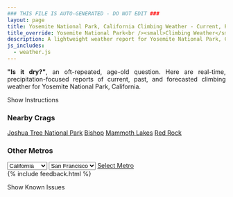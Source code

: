 ```yaml
---
### THIS FILE IS AUTO-GENERATED - DO NOT EDIT ###
layout: page
title: Yosemite National Park, California Climbing Weather - Current, Past, and Forecasted Report
title_override: Yosemite National Park<br /><small>Climbing Weather</small>
description: A lightweight weather report for Yosemite National Park, California. Optimized for slow internet connections.
js_includes:
  - weather.js
---
```


<section class="measure center lh-copy f5-ns f6 ph2 mv4" style="text-align: justify;">
<strong>"Is it dry?"</strong>, an oft-repeated, age-old question. Here are real-time,
precipitation-focused reports of current, past, and forecasted climbing weather for Yosemite National Park, California.
</section>

<p id="settings-toggle" class="mw5 b center tc hover-light-red black-70 pointer">Show Instructions</p>
<section id="settings" class="overflow-hidden" style="display:none;">
    <div class="mv2 ph2 center">
        <div class="fn f6 tc pv2">
            <p class="measure lh-copy center"><strong>Show/hide hourly forecasts</strong> by clicking the desired day.</p>
            <hr class="mw5 p0 mv2 o-60 b0 bt b--light-red light-red bg-light-red">
            <p class="measure lh-copy center"><strong>Current and Past conditions</strong> are measured by the nearest weather station. <strong>Forecast conditions</strong> are calculated and polled separately.</p>
            <hr class="mw5 p0 mv2 o-60 b0 bt b--light-red light-red bg-light-red">
            <p class="measure lh-copy center"><strong>Having issues?</strong> Try <a id="clear-cache" class="no-underline relative fancy-link light-red hover-light-red" href="#">clearing the local cache</a>.</p>
            <hr class="mw5 p0 mv2 o-60 b0 bt b--light-red light-red bg-light-red">
            <p class="measure lh-copy center">Weather data sourced from <a class="no-underline fancy-link relative light-red" target="_blank" href="https://www.weather.gov/documentation/services-web-api">weather.gov</a>.</p>
        </div>
    </div>
</section>
<section id="weather" data-crag="yosemite-national-park-california" class="mv4-ns mv3 ph2 center"></section>
<section id="nearby" class="tc lh-copy">
  <h3>Nearby Crags</h3>
<a class="nowrap no-underline fancy-link relative light-red mh3" href="/crags/joshua-tree-national-park-california-weather.html">Joshua Tree National Park</a>
<a class="nowrap no-underline fancy-link relative light-red mh3" href="/crags/bishop-california-weather.html">Bishop</a>
<a class="nowrap no-underline fancy-link relative light-red mh3" href="/crags/mammoth-lakes-california-weather.html">Mammoth Lakes</a>
<a class="nowrap no-underline fancy-link relative light-red mh3" href="/crags/red-rock-nevada-weather.html">Red Rock</a>
</section>
<section id="nearby" class="tc lh-copy">
  <h3>Other Metros</h3>
  <select class="ma1 bg-near-white pa2" id="stateSel">
    <option value="Texas">Texas</option>
    <option value="Washington">Washington</option>
    <option value="Colorado">Colorado</option>
    <option value="Tennessee">Tennessee</option>
    <option value="Utah">Utah</option>
    <option value="California" selected>California</option>
  </select>
  <select class="ma1 bg-near-white pa2" id="citySel">
    <option value="San Francisco" selected>San Francisco</option>
    <option value="Los Angeles">Los Angeles</option>
  </select>
  <a id="selectMetro" class="f6 link dim ph3 pv2 ma1 dib white bg-light-red" href="/crags/san-francisco-california-weather.html">Select Metro</a>
  <script>
    var states = [];
    states["Texas"] = "Austin"
    states["Washington"] = "Seattle"
    states["Colorado"] = "Denver"
    states["Tennessee"] = "Nashville"
    states["Utah"] = "Salt Lake City"
    states["California"] = "San Francisco|Los Angeles"
  </script>
</section>
{% include feedback.html %}
<p id="issues-toggle" class="mw5 b center tc hover-light-red black-70 pointer">Show Known Issues</p>
<section id="issues" class="overflow-hidden tc f6">
</section>

<script>
  var weekly_HNX_66_143 = {"updated":"2020-06-04T01:56:31+00:00","units":"us","forecastGenerator":"BaselineForecastGenerator","generatedAt":"2020-06-04T02:47:03+00:00","updateTime":"2020-06-04T01:56:31+00:00","validTimes":"2020-06-03T19:00:00+00:00/P7DT18H","elevation":{"value":2167.128,"unitCode":"unit:m"},"periods":[{"number":1,"name":"Tonight","startTime":"2020-06-03T19:00:00-07:00","endTime":"2020-06-04T06:00:00-07:00","isDaytime":false,"temperature":55,"temperatureUnit":"F","temperatureTrend":null,"windSpeed":"5 to 10 mph","windDirection":"NNE","icon":"https://api.weather.gov/icons/land/night/few?size=medium","shortForecast":"Mostly Clear","detailedForecast":"Mostly clear, with a low around 55. North northeast wind 5 to 10 mph, with gusts as high as 20 mph."},{"number":2,"name":"Thursday","startTime":"2020-06-04T06:00:00-07:00","endTime":"2020-06-04T18:00:00-07:00","isDaytime":true,"temperature":76,"temperatureUnit":"F","temperatureTrend":null,"windSpeed":"0 to 10 mph","windDirection":"WSW","icon":"https://api.weather.gov/icons/land/day/few?size=medium","shortForecast":"Sunny","detailedForecast":"Sunny, with a high near 76. West southwest wind 0 to 10 mph, with gusts as high as 20 mph."},{"number":3,"name":"Thursday Night","startTime":"2020-06-04T18:00:00-07:00","endTime":"2020-06-05T06:00:00-07:00","isDaytime":false,"temperature":53,"temperatureUnit":"F","temperatureTrend":null,"windSpeed":"0 to 10 mph","windDirection":"NNE","icon":"https://api.weather.gov/icons/land/night/few?size=medium","shortForecast":"Mostly Clear","detailedForecast":"Mostly clear, with a low around 53. North northeast wind 0 to 10 mph."},{"number":4,"name":"Friday","startTime":"2020-06-05T06:00:00-07:00","endTime":"2020-06-05T18:00:00-07:00","isDaytime":true,"temperature":69,"temperatureUnit":"F","temperatureTrend":null,"windSpeed":"0 to 15 mph","windDirection":"WSW","icon":"https://api.weather.gov/icons/land/day/tsra_hi,30?size=medium","shortForecast":"Chance Showers And Thunderstorms","detailedForecast":"A chance of showers and thunderstorms between 11am and 5pm, then a slight chance of rain. Mostly sunny, with a high near 69. West southwest wind 0 to 15 mph. Chance of precipitation is 30%. New rainfall amounts less than a tenth of an inch possible."},{"number":5,"name":"Friday Night","startTime":"2020-06-05T18:00:00-07:00","endTime":"2020-06-06T06:00:00-07:00","isDaytime":false,"temperature":44,"temperatureUnit":"F","temperatureTrend":null,"windSpeed":"0 to 10 mph","windDirection":"SW","icon":"https://api.weather.gov/icons/land/night/rain,20/rain,30?size=medium","shortForecast":"Chance Light Rain","detailedForecast":"A chance of rain. Partly cloudy, with a low around 44. Southwest wind 0 to 10 mph. Chance of precipitation is 30%. New rainfall amounts less than a tenth of an inch possible."},{"number":6,"name":"Saturday","startTime":"2020-06-06T06:00:00-07:00","endTime":"2020-06-06T18:00:00-07:00","isDaytime":true,"temperature":53,"temperatureUnit":"F","temperatureTrend":null,"windSpeed":"5 to 10 mph","windDirection":"SW","icon":"https://api.weather.gov/icons/land/day/tsra_hi,30/tsra_hi,20?size=medium","shortForecast":"Slight Chance Showers And Thunderstorms","detailedForecast":"A chance of rain before 11am, then a slight chance of showers and thunderstorms between 11am and 5pm. Mostly sunny, with a high near 53. Southwest wind 5 to 10 mph. Chance of precipitation is 30%. New rainfall amounts less than a tenth of an inch possible."},{"number":7,"name":"Saturday Night","startTime":"2020-06-06T18:00:00-07:00","endTime":"2020-06-07T06:00:00-07:00","isDaytime":false,"temperature":32,"temperatureUnit":"F","temperatureTrend":null,"windSpeed":"0 to 10 mph","windDirection":"WSW","icon":"https://api.weather.gov/icons/land/night/sct?size=medium","shortForecast":"Partly Cloudy","detailedForecast":"Partly cloudy, with a low around 32. West southwest wind 0 to 10 mph."},{"number":8,"name":"Sunday","startTime":"2020-06-07T06:00:00-07:00","endTime":"2020-06-07T18:00:00-07:00","isDaytime":true,"temperature":47,"temperatureUnit":"F","temperatureTrend":null,"windSpeed":"0 to 10 mph","windDirection":"WSW","icon":"https://api.weather.gov/icons/land/day/sct?size=medium","shortForecast":"Mostly Sunny","detailedForecast":"Mostly sunny, with a high near 47. West southwest wind 0 to 10 mph."},{"number":9,"name":"Sunday Night","startTime":"2020-06-07T18:00:00-07:00","endTime":"2020-06-08T06:00:00-07:00","isDaytime":false,"temperature":31,"temperatureUnit":"F","temperatureTrend":null,"windSpeed":"5 to 10 mph","windDirection":"NNW","icon":"https://api.weather.gov/icons/land/night/few?size=medium","shortForecast":"Mostly Clear","detailedForecast":"Mostly clear, with a low around 31. North northwest wind 5 to 10 mph."},{"number":10,"name":"Monday","startTime":"2020-06-08T06:00:00-07:00","endTime":"2020-06-08T18:00:00-07:00","isDaytime":true,"temperature":55,"temperatureUnit":"F","temperatureTrend":null,"windSpeed":"0 to 5 mph","windDirection":"W","icon":"https://api.weather.gov/icons/land/day/few?size=medium","shortForecast":"Sunny","detailedForecast":"Sunny, with a high near 55. West wind 0 to 5 mph."},{"number":11,"name":"Monday Night","startTime":"2020-06-08T18:00:00-07:00","endTime":"2020-06-09T06:00:00-07:00","isDaytime":false,"temperature":39,"temperatureUnit":"F","temperatureTrend":null,"windSpeed":"0 to 5 mph","windDirection":"N","icon":"https://api.weather.gov/icons/land/night/few?size=medium","shortForecast":"Mostly Clear","detailedForecast":"Mostly clear, with a low around 39. North wind 0 to 5 mph."},{"number":12,"name":"Tuesday","startTime":"2020-06-09T06:00:00-07:00","endTime":"2020-06-09T18:00:00-07:00","isDaytime":true,"temperature":64,"temperatureUnit":"F","temperatureTrend":null,"windSpeed":"0 to 5 mph","windDirection":"SSW","icon":"https://api.weather.gov/icons/land/day/few?size=medium","shortForecast":"Sunny","detailedForecast":"Sunny, with a high near 64. South southwest wind 0 to 5 mph."},{"number":13,"name":"Tuesday Night","startTime":"2020-06-09T18:00:00-07:00","endTime":"2020-06-10T06:00:00-07:00","isDaytime":false,"temperature":45,"temperatureUnit":"F","temperatureTrend":null,"windSpeed":"0 to 5 mph","windDirection":"N","icon":"https://api.weather.gov/icons/land/night/skc?size=medium","shortForecast":"Clear","detailedForecast":"Clear, with a low around 45. North wind 0 to 5 mph."},{"number":14,"name":"Wednesday","startTime":"2020-06-10T06:00:00-07:00","endTime":"2020-06-10T18:00:00-07:00","isDaytime":true,"temperature":69,"temperatureUnit":"F","temperatureTrend":null,"windSpeed":"5 to 10 mph","windDirection":"W","icon":"https://api.weather.gov/icons/land/day/skc?size=medium","shortForecast":"Sunny","detailedForecast":"Sunny, with a high near 69. West wind 5 to 10 mph."}]}
  var hourly_HNX_66_143 = {"@context":["https://raw.githubusercontent.com/geojson/geojson-ld/master/contexts/geojson-base.jsonld",{"wx":"https://api.weather.gov/ontology#","geo":"http://www.opengis.net/ont/geosparql#","unit":"http://codes.wmo.int/common/unit/","@vocab":"https://api.weather.gov/ontology#"}],"type":"Feature","geometry":{"type":"GeometryCollection","geometries":[{"type":"Point","coordinates":[-119.599358,37.7732663]},{"type":"Polygon","coordinates":[[[-119.6157811,37.7821969],[-119.61069780000001,37.7603079],[-119.58293760000001,37.7643338],[-119.58801550000001,37.7862232],[-119.6157811,37.7821969]]]}]},"properties":{"updated":"2020-06-04T01:56:31+00:00","units":"us","forecastGenerator":"HourlyForecastGenerator","generatedAt":"2020-06-04T02:47:04+00:00","updateTime":"2020-06-04T01:56:31+00:00","validTimes":"2020-06-03T19:00:00+00:00/P7DT18H","elevation":{"value":2167.128,"unitCode":"unit:m"},"periods":[{"number":1,"name":"","startTime":"2020-06-03T19:00:00-07:00","endTime":"2020-06-03T20:00:00-07:00","isDaytime":false,"temperature":70,"temperatureUnit":"F","temperatureTrend":null,"windSpeed":"5 mph","windDirection":"S","icon":"https://api.weather.gov/icons/land/night/sct?size=small","shortForecast":"Partly Cloudy","detailedForecast":""},{"number":2,"name":"","startTime":"2020-06-03T20:00:00-07:00","endTime":"2020-06-03T21:00:00-07:00","isDaytime":false,"temperature":66,"temperatureUnit":"F","temperatureTrend":null,"windSpeed":"5 mph","windDirection":"E","icon":"https://api.weather.gov/icons/land/night/sct?size=small","shortForecast":"Partly Cloudy","detailedForecast":""},{"number":3,"name":"","startTime":"2020-06-03T21:00:00-07:00","endTime":"2020-06-03T22:00:00-07:00","isDaytime":false,"temperature":63,"temperatureUnit":"F","temperatureTrend":null,"windSpeed":"10 mph","windDirection":"NE","icon":"https://api.weather.gov/icons/land/night/sct?size=small","shortForecast":"Partly Cloudy","detailedForecast":""},{"number":4,"name":"","startTime":"2020-06-03T22:00:00-07:00","endTime":"2020-06-03T23:00:00-07:00","isDaytime":false,"temperature":61,"temperatureUnit":"F","temperatureTrend":null,"windSpeed":"10 mph","windDirection":"N","icon":"https://api.weather.gov/icons/land/night/sct?size=small","shortForecast":"Partly Cloudy","detailedForecast":""},{"number":5,"name":"","startTime":"2020-06-03T23:00:00-07:00","endTime":"2020-06-04T00:00:00-07:00","isDaytime":false,"temperature":60,"temperatureUnit":"F","temperatureTrend":null,"windSpeed":"10 mph","windDirection":"NW","icon":"https://api.weather.gov/icons/land/night/skc?size=small","shortForecast":"Clear","detailedForecast":""},{"number":6,"name":"","startTime":"2020-06-04T00:00:00-07:00","endTime":"2020-06-04T01:00:00-07:00","isDaytime":false,"temperature":58,"temperatureUnit":"F","temperatureTrend":null,"windSpeed":"10 mph","windDirection":"NW","icon":"https://api.weather.gov/icons/land/night/few?size=small","shortForecast":"Mostly Clear","detailedForecast":""},{"number":7,"name":"","startTime":"2020-06-04T01:00:00-07:00","endTime":"2020-06-04T02:00:00-07:00","isDaytime":false,"temperature":58,"temperatureUnit":"F","temperatureTrend":null,"windSpeed":"5 mph","windDirection":"NW","icon":"https://api.weather.gov/icons/land/night/skc?size=small","shortForecast":"Clear","detailedForecast":""},{"number":8,"name":"","startTime":"2020-06-04T02:00:00-07:00","endTime":"2020-06-04T03:00:00-07:00","isDaytime":false,"temperature":57,"temperatureUnit":"F","temperatureTrend":null,"windSpeed":"5 mph","windDirection":"NNW","icon":"https://api.weather.gov/icons/land/night/few?size=small","shortForecast":"Mostly Clear","detailedForecast":""},{"number":9,"name":"","startTime":"2020-06-04T03:00:00-07:00","endTime":"2020-06-04T04:00:00-07:00","isDaytime":false,"temperature":56,"temperatureUnit":"F","temperatureTrend":null,"windSpeed":"10 mph","windDirection":"NNW","icon":"https://api.weather.gov/icons/land/night/skc?size=small","shortForecast":"Clear","detailedForecast":""},{"number":10,"name":"","startTime":"2020-06-04T04:00:00-07:00","endTime":"2020-06-04T05:00:00-07:00","isDaytime":false,"temperature":55,"temperatureUnit":"F","temperatureTrend":null,"windSpeed":"10 mph","windDirection":"NNW","icon":"https://api.weather.gov/icons/land/night/skc?size=small","shortForecast":"Clear","detailedForecast":""},{"number":11,"name":"","startTime":"2020-06-04T05:00:00-07:00","endTime":"2020-06-04T06:00:00-07:00","isDaytime":false,"temperature":55,"temperatureUnit":"F","temperatureTrend":null,"windSpeed":"5 mph","windDirection":"NNW","icon":"https://api.weather.gov/icons/land/night/skc?size=small","shortForecast":"Clear","detailedForecast":""},{"number":12,"name":"","startTime":"2020-06-04T06:00:00-07:00","endTime":"2020-06-04T07:00:00-07:00","isDaytime":true,"temperature":55,"temperatureUnit":"F","temperatureTrend":null,"windSpeed":"5 mph","windDirection":"NW","icon":"https://api.weather.gov/icons/land/day/skc?size=small","shortForecast":"Sunny","detailedForecast":""},{"number":13,"name":"","startTime":"2020-06-04T07:00:00-07:00","endTime":"2020-06-04T08:00:00-07:00","isDaytime":true,"temperature":58,"temperatureUnit":"F","temperatureTrend":null,"windSpeed":"5 mph","windDirection":"NW","icon":"https://api.weather.gov/icons/land/day/few?size=small","shortForecast":"Sunny","detailedForecast":""},{"number":14,"name":"","startTime":"2020-06-04T08:00:00-07:00","endTime":"2020-06-04T09:00:00-07:00","isDaytime":true,"temperature":64,"temperatureUnit":"F","temperatureTrend":null,"windSpeed":"0 mph","windDirection":"NW","icon":"https://api.weather.gov/icons/land/day/skc?size=small","shortForecast":"Sunny","detailedForecast":""},{"number":15,"name":"","startTime":"2020-06-04T09:00:00-07:00","endTime":"2020-06-04T10:00:00-07:00","isDaytime":true,"temperature":70,"temperatureUnit":"F","temperatureTrend":null,"windSpeed":"0 mph","windDirection":"SSE","icon":"https://api.weather.gov/icons/land/day/skc?size=small","shortForecast":"Sunny","detailedForecast":""},{"number":16,"name":"","startTime":"2020-06-04T10:00:00-07:00","endTime":"2020-06-04T11:00:00-07:00","isDaytime":true,"temperature":73,"temperatureUnit":"F","temperatureTrend":null,"windSpeed":"5 mph","windDirection":"SW","icon":"https://api.weather.gov/icons/land/day/skc?size=small","shortForecast":"Sunny","detailedForecast":""},{"number":17,"name":"","startTime":"2020-06-04T11:00:00-07:00","endTime":"2020-06-04T12:00:00-07:00","isDaytime":true,"temperature":73,"temperatureUnit":"F","temperatureTrend":null,"windSpeed":"5 mph","windDirection":"WSW","icon":"https://api.weather.gov/icons/land/day/few?size=small","shortForecast":"Sunny","detailedForecast":""},{"number":18,"name":"","startTime":"2020-06-04T12:00:00-07:00","endTime":"2020-06-04T13:00:00-07:00","isDaytime":true,"temperature":74,"temperatureUnit":"F","temperatureTrend":null,"windSpeed":"10 mph","windDirection":"WSW","icon":"https://api.weather.gov/icons/land/day/few?size=small","shortForecast":"Sunny","detailedForecast":""},{"number":19,"name":"","startTime":"2020-06-04T13:00:00-07:00","endTime":"2020-06-04T14:00:00-07:00","isDaytime":true,"temperature":75,"temperatureUnit":"F","temperatureTrend":null,"windSpeed":"10 mph","windDirection":"SW","icon":"https://api.weather.gov/icons/land/day/few?size=small","shortForecast":"Sunny","detailedForecast":""},{"number":20,"name":"","startTime":"2020-06-04T14:00:00-07:00","endTime":"2020-06-04T15:00:00-07:00","isDaytime":true,"temperature":76,"temperatureUnit":"F","temperatureTrend":null,"windSpeed":"10 mph","windDirection":"SW","icon":"https://api.weather.gov/icons/land/day/few?size=small","shortForecast":"Sunny","detailedForecast":""},{"number":21,"name":"","startTime":"2020-06-04T15:00:00-07:00","endTime":"2020-06-04T16:00:00-07:00","isDaytime":true,"temperature":76,"temperatureUnit":"F","temperatureTrend":null,"windSpeed":"10 mph","windDirection":"W","icon":"https://api.weather.gov/icons/land/day/few?size=small","shortForecast":"Sunny","detailedForecast":""},{"number":22,"name":"","startTime":"2020-06-04T16:00:00-07:00","endTime":"2020-06-04T17:00:00-07:00","isDaytime":true,"temperature":76,"temperatureUnit":"F","temperatureTrend":null,"windSpeed":"10 mph","windDirection":"W","icon":"https://api.weather.gov/icons/land/day/few?size=small","shortForecast":"Sunny","detailedForecast":""},{"number":23,"name":"","startTime":"2020-06-04T17:00:00-07:00","endTime":"2020-06-04T18:00:00-07:00","isDaytime":true,"temperature":75,"temperatureUnit":"F","temperatureTrend":null,"windSpeed":"10 mph","windDirection":"W","icon":"https://api.weather.gov/icons/land/day/few?size=small","shortForecast":"Sunny","detailedForecast":""},{"number":24,"name":"","startTime":"2020-06-04T18:00:00-07:00","endTime":"2020-06-04T19:00:00-07:00","isDaytime":false,"temperature":73,"temperatureUnit":"F","temperatureTrend":null,"windSpeed":"10 mph","windDirection":"W","icon":"https://api.weather.gov/icons/land/night/few?size=small","shortForecast":"Mostly Clear","detailedForecast":""},{"number":25,"name":"","startTime":"2020-06-04T19:00:00-07:00","endTime":"2020-06-04T20:00:00-07:00","isDaytime":false,"temperature":70,"temperatureUnit":"F","temperatureTrend":null,"windSpeed":"10 mph","windDirection":"W","icon":"https://api.weather.gov/icons/land/night/few?size=small","shortForecast":"Mostly Clear","detailedForecast":""},{"number":26,"name":"","startTime":"2020-06-04T20:00:00-07:00","endTime":"2020-06-04T21:00:00-07:00","isDaytime":false,"temperature":66,"temperatureUnit":"F","temperatureTrend":null,"windSpeed":"5 mph","windDirection":"NW","icon":"https://api.weather.gov/icons/land/night/few?size=small","shortForecast":"Mostly Clear","detailedForecast":""},{"number":27,"name":"","startTime":"2020-06-04T21:00:00-07:00","endTime":"2020-06-04T22:00:00-07:00","isDaytime":false,"temperature":62,"temperatureUnit":"F","temperatureTrend":null,"windSpeed":"5 mph","windDirection":"NW","icon":"https://api.weather.gov/icons/land/night/few?size=small","shortForecast":"Mostly Clear","detailedForecast":""},{"number":28,"name":"","startTime":"2020-06-04T22:00:00-07:00","endTime":"2020-06-04T23:00:00-07:00","isDaytime":false,"temperature":60,"temperatureUnit":"F","temperatureTrend":null,"windSpeed":"5 mph","windDirection":"NW","icon":"https://api.weather.gov/icons/land/night/few?size=small","shortForecast":"Mostly Clear","detailedForecast":""},{"number":29,"name":"","startTime":"2020-06-04T23:00:00-07:00","endTime":"2020-06-05T00:00:00-07:00","isDaytime":false,"temperature":58,"temperatureUnit":"F","temperatureTrend":null,"windSpeed":"0 mph","windDirection":"NNE","icon":"https://api.weather.gov/icons/land/night/few?size=small","shortForecast":"Mostly Clear","detailedForecast":""},{"number":30,"name":"","startTime":"2020-06-05T00:00:00-07:00","endTime":"2020-06-05T01:00:00-07:00","isDaytime":false,"temperature":56,"temperatureUnit":"F","temperatureTrend":null,"windSpeed":"0 mph","windDirection":"NNE","icon":"https://api.weather.gov/icons/land/night/few?size=small","shortForecast":"Mostly Clear","detailedForecast":""},{"number":31,"name":"","startTime":"2020-06-05T01:00:00-07:00","endTime":"2020-06-05T02:00:00-07:00","isDaytime":false,"temperature":56,"temperatureUnit":"F","temperatureTrend":null,"windSpeed":"0 mph","windDirection":"NNE","icon":"https://api.weather.gov/icons/land/night/few?size=small","shortForecast":"Mostly Clear","detailedForecast":""},{"number":32,"name":"","startTime":"2020-06-05T02:00:00-07:00","endTime":"2020-06-05T03:00:00-07:00","isDaytime":false,"temperature":55,"temperatureUnit":"F","temperatureTrend":null,"windSpeed":"0 mph","windDirection":"E","icon":"https://api.weather.gov/icons/land/night/few?size=small","shortForecast":"Mostly Clear","detailedForecast":""},{"number":33,"name":"","startTime":"2020-06-05T03:00:00-07:00","endTime":"2020-06-05T04:00:00-07:00","isDaytime":false,"temperature":54,"temperatureUnit":"F","temperatureTrend":null,"windSpeed":"0 mph","windDirection":"E","icon":"https://api.weather.gov/icons/land/night/few?size=small","shortForecast":"Mostly Clear","detailedForecast":""},{"number":34,"name":"","startTime":"2020-06-05T04:00:00-07:00","endTime":"2020-06-05T05:00:00-07:00","isDaytime":false,"temperature":53,"temperatureUnit":"F","temperatureTrend":null,"windSpeed":"0 mph","windDirection":"E","icon":"https://api.weather.gov/icons/land/night/few?size=small","shortForecast":"Mostly Clear","detailedForecast":""},{"number":35,"name":"","startTime":"2020-06-05T05:00:00-07:00","endTime":"2020-06-05T06:00:00-07:00","isDaytime":false,"temperature":53,"temperatureUnit":"F","temperatureTrend":null,"windSpeed":"5 mph","windDirection":"NE","icon":"https://api.weather.gov/icons/land/night/few?size=small","shortForecast":"Mostly Clear","detailedForecast":""},{"number":36,"name":"","startTime":"2020-06-05T06:00:00-07:00","endTime":"2020-06-05T07:00:00-07:00","isDaytime":true,"temperature":53,"temperatureUnit":"F","temperatureTrend":null,"windSpeed":"5 mph","windDirection":"NE","icon":"https://api.weather.gov/icons/land/day/few?size=small","shortForecast":"Sunny","detailedForecast":""},{"number":37,"name":"","startTime":"2020-06-05T07:00:00-07:00","endTime":"2020-06-05T08:00:00-07:00","isDaytime":true,"temperature":55,"temperatureUnit":"F","temperatureTrend":null,"windSpeed":"5 mph","windDirection":"NE","icon":"https://api.weather.gov/icons/land/day/few?size=small","shortForecast":"Sunny","detailedForecast":""},{"number":38,"name":"","startTime":"2020-06-05T08:00:00-07:00","endTime":"2020-06-05T09:00:00-07:00","isDaytime":true,"temperature":60,"temperatureUnit":"F","temperatureTrend":null,"windSpeed":"0 mph","windDirection":"SSW","icon":"https://api.weather.gov/icons/land/day/few?size=small","shortForecast":"Sunny","detailedForecast":""},{"number":39,"name":"","startTime":"2020-06-05T09:00:00-07:00","endTime":"2020-06-05T10:00:00-07:00","isDaytime":true,"temperature":64,"temperatureUnit":"F","temperatureTrend":null,"windSpeed":"0 mph","windDirection":"SSW","icon":"https://api.weather.gov/icons/land/day/few?size=small","shortForecast":"Sunny","detailedForecast":""},{"number":40,"name":"","startTime":"2020-06-05T10:00:00-07:00","endTime":"2020-06-05T11:00:00-07:00","isDaytime":true,"temperature":66,"temperatureUnit":"F","temperatureTrend":null,"windSpeed":"0 mph","windDirection":"SSW","icon":"https://api.weather.gov/icons/land/day/few?size=small","shortForecast":"Sunny","detailedForecast":""},{"number":41,"name":"","startTime":"2020-06-05T11:00:00-07:00","endTime":"2020-06-05T12:00:00-07:00","isDaytime":true,"temperature":67,"temperatureUnit":"F","temperatureTrend":null,"windSpeed":"5 mph","windDirection":"SW","icon":"https://api.weather.gov/icons/land/day/tsra_hi?size=small","shortForecast":"Chance Showers And Thunderstorms","detailedForecast":""},{"number":42,"name":"","startTime":"2020-06-05T12:00:00-07:00","endTime":"2020-06-05T13:00:00-07:00","isDaytime":true,"temperature":67,"temperatureUnit":"F","temperatureTrend":null,"windSpeed":"5 mph","windDirection":"SW","icon":"https://api.weather.gov/icons/land/day/tsra_hi?size=small","shortForecast":"Chance Showers And Thunderstorms","detailedForecast":""},{"number":43,"name":"","startTime":"2020-06-05T13:00:00-07:00","endTime":"2020-06-05T14:00:00-07:00","isDaytime":true,"temperature":68,"temperatureUnit":"F","temperatureTrend":null,"windSpeed":"5 mph","windDirection":"SW","icon":"https://api.weather.gov/icons/land/day/tsra_hi?size=small","shortForecast":"Chance Showers And Thunderstorms","detailedForecast":""},{"number":44,"name":"","startTime":"2020-06-05T14:00:00-07:00","endTime":"2020-06-05T15:00:00-07:00","isDaytime":true,"temperature":69,"temperatureUnit":"F","temperatureTrend":null,"windSpeed":"15 mph","windDirection":"WSW","icon":"https://api.weather.gov/icons/land/day/tsra_hi?size=small","shortForecast":"Chance Showers And Thunderstorms","detailedForecast":""},{"number":45,"name":"","startTime":"2020-06-05T15:00:00-07:00","endTime":"2020-06-05T16:00:00-07:00","isDaytime":true,"temperature":69,"temperatureUnit":"F","temperatureTrend":null,"windSpeed":"15 mph","windDirection":"WSW","icon":"https://api.weather.gov/icons/land/day/tsra_hi?size=small","shortForecast":"Chance Showers And Thunderstorms","detailedForecast":""},{"number":46,"name":"","startTime":"2020-06-05T16:00:00-07:00","endTime":"2020-06-05T17:00:00-07:00","isDaytime":true,"temperature":69,"temperatureUnit":"F","temperatureTrend":null,"windSpeed":"15 mph","windDirection":"WSW","icon":"https://api.weather.gov/icons/land/day/tsra_hi?size=small","shortForecast":"Chance Showers And Thunderstorms","detailedForecast":""},{"number":47,"name":"","startTime":"2020-06-05T17:00:00-07:00","endTime":"2020-06-05T18:00:00-07:00","isDaytime":true,"temperature":68,"temperatureUnit":"F","temperatureTrend":null,"windSpeed":"10 mph","windDirection":"WSW","icon":"https://api.weather.gov/icons/land/day/rain?size=small","shortForecast":"Slight Chance Light Rain","detailedForecast":""},{"number":48,"name":"","startTime":"2020-06-05T18:00:00-07:00","endTime":"2020-06-05T19:00:00-07:00","isDaytime":false,"temperature":65,"temperatureUnit":"F","temperatureTrend":null,"windSpeed":"10 mph","windDirection":"WSW","icon":"https://api.weather.gov/icons/land/night/rain?size=small","shortForecast":"Slight Chance Light Rain","detailedForecast":""},{"number":49,"name":"","startTime":"2020-06-05T19:00:00-07:00","endTime":"2020-06-05T20:00:00-07:00","isDaytime":false,"temperature":63,"temperatureUnit":"F","temperatureTrend":null,"windSpeed":"10 mph","windDirection":"WSW","icon":"https://api.weather.gov/icons/land/night/rain?size=small","shortForecast":"Slight Chance Light Rain","detailedForecast":""},{"number":50,"name":"","startTime":"2020-06-05T20:00:00-07:00","endTime":"2020-06-05T21:00:00-07:00","isDaytime":false,"temperature":58,"temperatureUnit":"F","temperatureTrend":null,"windSpeed":"5 mph","windDirection":"WSW","icon":"https://api.weather.gov/icons/land/night/rain?size=small","shortForecast":"Slight Chance Light Rain","detailedForecast":""},{"number":51,"name":"","startTime":"2020-06-05T21:00:00-07:00","endTime":"2020-06-05T22:00:00-07:00","isDaytime":false,"temperature":54,"temperatureUnit":"F","temperatureTrend":null,"windSpeed":"5 mph","windDirection":"WSW","icon":"https://api.weather.gov/icons/land/night/rain?size=small","shortForecast":"Slight Chance Light Rain","detailedForecast":""},{"number":52,"name":"","startTime":"2020-06-05T22:00:00-07:00","endTime":"2020-06-05T23:00:00-07:00","isDaytime":false,"temperature":52,"temperatureUnit":"F","temperatureTrend":null,"windSpeed":"5 mph","windDirection":"WSW","icon":"https://api.weather.gov/icons/land/night/rain?size=small","shortForecast":"Slight Chance Light Rain","detailedForecast":""},{"number":53,"name":"","startTime":"2020-06-05T23:00:00-07:00","endTime":"2020-06-06T00:00:00-07:00","isDaytime":false,"temperature":50,"temperatureUnit":"F","temperatureTrend":null,"windSpeed":"0 mph","windDirection":"SW","icon":"https://api.weather.gov/icons/land/night/rain?size=small","shortForecast":"Slight Chance Light Rain","detailedForecast":""},{"number":54,"name":"","startTime":"2020-06-06T00:00:00-07:00","endTime":"2020-06-06T01:00:00-07:00","isDaytime":false,"temperature":48,"temperatureUnit":"F","temperatureTrend":null,"windSpeed":"0 mph","windDirection":"SW","icon":"https://api.weather.gov/icons/land/night/rain?size=small","shortForecast":"Slight Chance Light Rain","detailedForecast":""},{"number":55,"name":"","startTime":"2020-06-06T01:00:00-07:00","endTime":"2020-06-06T02:00:00-07:00","isDaytime":false,"temperature":48,"temperatureUnit":"F","temperatureTrend":null,"windSpeed":"0 mph","windDirection":"SW","icon":"https://api.weather.gov/icons/land/night/rain?size=small","shortForecast":"Slight Chance Light Rain","detailedForecast":""},{"number":56,"name":"","startTime":"2020-06-06T02:00:00-07:00","endTime":"2020-06-06T03:00:00-07:00","isDaytime":false,"temperature":47,"temperatureUnit":"F","temperatureTrend":null,"windSpeed":"0 mph","windDirection":"SW","icon":"https://api.weather.gov/icons/land/night/rain?size=small","shortForecast":"Slight Chance Light Rain","detailedForecast":""},{"number":57,"name":"","startTime":"2020-06-06T03:00:00-07:00","endTime":"2020-06-06T04:00:00-07:00","isDaytime":false,"temperature":45,"temperatureUnit":"F","temperatureTrend":null,"windSpeed":"0 mph","windDirection":"SW","icon":"https://api.weather.gov/icons/land/night/rain?size=small","shortForecast":"Slight Chance Light Rain","detailedForecast":""},{"number":58,"name":"","startTime":"2020-06-06T04:00:00-07:00","endTime":"2020-06-06T05:00:00-07:00","isDaytime":false,"temperature":44,"temperatureUnit":"F","temperatureTrend":null,"windSpeed":"0 mph","windDirection":"SW","icon":"https://api.weather.gov/icons/land/night/rain?size=small","shortForecast":"Slight Chance Light Rain","detailedForecast":""},{"number":59,"name":"","startTime":"2020-06-06T05:00:00-07:00","endTime":"2020-06-06T06:00:00-07:00","isDaytime":false,"temperature":44,"temperatureUnit":"F","temperatureTrend":null,"windSpeed":"5 mph","windDirection":"SW","icon":"https://api.weather.gov/icons/land/night/rain?size=small","shortForecast":"Chance Light Rain","detailedForecast":""},{"number":60,"name":"","startTime":"2020-06-06T06:00:00-07:00","endTime":"2020-06-06T07:00:00-07:00","isDaytime":true,"temperature":44,"temperatureUnit":"F","temperatureTrend":null,"windSpeed":"5 mph","windDirection":"SW","icon":"https://api.weather.gov/icons/land/day/rain?size=small","shortForecast":"Chance Light Rain","detailedForecast":""},{"number":61,"name":"","startTime":"2020-06-06T07:00:00-07:00","endTime":"2020-06-06T08:00:00-07:00","isDaytime":true,"temperature":45,"temperatureUnit":"F","temperatureTrend":null,"windSpeed":"5 mph","windDirection":"SW","icon":"https://api.weather.gov/icons/land/day/rain?size=small","shortForecast":"Chance Light Rain","detailedForecast":""},{"number":62,"name":"","startTime":"2020-06-06T08:00:00-07:00","endTime":"2020-06-06T09:00:00-07:00","isDaytime":true,"temperature":48,"temperatureUnit":"F","temperatureTrend":null,"windSpeed":"5 mph","windDirection":"SW","icon":"https://api.weather.gov/icons/land/day/rain?size=small","shortForecast":"Chance Light Rain","detailedForecast":""},{"number":63,"name":"","startTime":"2020-06-06T09:00:00-07:00","endTime":"2020-06-06T10:00:00-07:00","isDaytime":true,"temperature":50,"temperatureUnit":"F","temperatureTrend":null,"windSpeed":"5 mph","windDirection":"SW","icon":"https://api.weather.gov/icons/land/day/rain?size=small","shortForecast":"Chance Light Rain","detailedForecast":""},{"number":64,"name":"","startTime":"2020-06-06T10:00:00-07:00","endTime":"2020-06-06T11:00:00-07:00","isDaytime":true,"temperature":52,"temperatureUnit":"F","temperatureTrend":null,"windSpeed":"5 mph","windDirection":"SW","icon":"https://api.weather.gov/icons/land/day/rain?size=small","shortForecast":"Chance Light Rain","detailedForecast":""},{"number":65,"name":"","startTime":"2020-06-06T11:00:00-07:00","endTime":"2020-06-06T12:00:00-07:00","isDaytime":true,"temperature":52,"temperatureUnit":"F","temperatureTrend":null,"windSpeed":"10 mph","windDirection":"SW","icon":"https://api.weather.gov/icons/land/day/tsra_hi?size=small","shortForecast":"Slight Chance Showers And Thunderstorms","detailedForecast":""},{"number":66,"name":"","startTime":"2020-06-06T12:00:00-07:00","endTime":"2020-06-06T13:00:00-07:00","isDaytime":true,"temperature":52,"temperatureUnit":"F","temperatureTrend":null,"windSpeed":"10 mph","windDirection":"SW","icon":"https://api.weather.gov/icons/land/day/tsra_hi?size=small","shortForecast":"Slight Chance Showers And Thunderstorms","detailedForecast":""},{"number":67,"name":"","startTime":"2020-06-06T13:00:00-07:00","endTime":"2020-06-06T14:00:00-07:00","isDaytime":true,"temperature":53,"temperatureUnit":"F","temperatureTrend":null,"windSpeed":"10 mph","windDirection":"SW","icon":"https://api.weather.gov/icons/land/day/tsra_hi?size=small","shortForecast":"Slight Chance Showers And Thunderstorms","detailedForecast":""},{"number":68,"name":"","startTime":"2020-06-06T14:00:00-07:00","endTime":"2020-06-06T15:00:00-07:00","isDaytime":true,"temperature":53,"temperatureUnit":"F","temperatureTrend":null,"windSpeed":"10 mph","windDirection":"WSW","icon":"https://api.weather.gov/icons/land/day/tsra_hi?size=small","shortForecast":"Slight Chance Showers And Thunderstorms","detailedForecast":""},{"number":69,"name":"","startTime":"2020-06-06T15:00:00-07:00","endTime":"2020-06-06T16:00:00-07:00","isDaytime":true,"temperature":53,"temperatureUnit":"F","temperatureTrend":null,"windSpeed":"10 mph","windDirection":"WSW","icon":"https://api.weather.gov/icons/land/day/tsra_hi?size=small","shortForecast":"Slight Chance Showers And Thunderstorms","detailedForecast":""},{"number":70,"name":"","startTime":"2020-06-06T16:00:00-07:00","endTime":"2020-06-06T17:00:00-07:00","isDaytime":true,"temperature":53,"temperatureUnit":"F","temperatureTrend":null,"windSpeed":"10 mph","windDirection":"WSW","icon":"https://api.weather.gov/icons/land/day/tsra_hi?size=small","shortForecast":"Slight Chance Showers And Thunderstorms","detailedForecast":""},{"number":71,"name":"","startTime":"2020-06-06T17:00:00-07:00","endTime":"2020-06-06T18:00:00-07:00","isDaytime":true,"temperature":52,"temperatureUnit":"F","temperatureTrend":null,"windSpeed":"10 mph","windDirection":"WSW","icon":"https://api.weather.gov/icons/land/day/sct?size=small","shortForecast":"Mostly Sunny","detailedForecast":""},{"number":72,"name":"","startTime":"2020-06-06T18:00:00-07:00","endTime":"2020-06-06T19:00:00-07:00","isDaytime":false,"temperature":50,"temperatureUnit":"F","temperatureTrend":null,"windSpeed":"10 mph","windDirection":"WSW","icon":"https://api.weather.gov/icons/land/night/sct?size=small","shortForecast":"Partly Cloudy","detailedForecast":""},{"number":73,"name":"","startTime":"2020-06-06T19:00:00-07:00","endTime":"2020-06-06T20:00:00-07:00","isDaytime":false,"temperature":48,"temperatureUnit":"F","temperatureTrend":null,"windSpeed":"10 mph","windDirection":"WSW","icon":"https://api.weather.gov/icons/land/night/sct?size=small","shortForecast":"Partly Cloudy","detailedForecast":""},{"number":74,"name":"","startTime":"2020-06-06T20:00:00-07:00","endTime":"2020-06-06T21:00:00-07:00","isDaytime":false,"temperature":44,"temperatureUnit":"F","temperatureTrend":null,"windSpeed":"5 mph","windDirection":"WSW","icon":"https://api.weather.gov/icons/land/night/sct?size=small","shortForecast":"Partly Cloudy","detailedForecast":""},{"number":75,"name":"","startTime":"2020-06-06T21:00:00-07:00","endTime":"2020-06-06T22:00:00-07:00","isDaytime":false,"temperature":40,"temperatureUnit":"F","temperatureTrend":null,"windSpeed":"5 mph","windDirection":"WSW","icon":"https://api.weather.gov/icons/land/night/sct?size=small","shortForecast":"Partly Cloudy","detailedForecast":""},{"number":76,"name":"","startTime":"2020-06-06T22:00:00-07:00","endTime":"2020-06-06T23:00:00-07:00","isDaytime":false,"temperature":38,"temperatureUnit":"F","temperatureTrend":null,"windSpeed":"5 mph","windDirection":"WSW","icon":"https://api.weather.gov/icons/land/night/sct?size=small","shortForecast":"Partly Cloudy","detailedForecast":""},{"number":77,"name":"","startTime":"2020-06-06T23:00:00-07:00","endTime":"2020-06-07T00:00:00-07:00","isDaytime":false,"temperature":37,"temperatureUnit":"F","temperatureTrend":null,"windSpeed":"5 mph","windDirection":"WSW","icon":"https://api.weather.gov/icons/land/night/sct?size=small","shortForecast":"Partly Cloudy","detailedForecast":""},{"number":78,"name":"","startTime":"2020-06-07T00:00:00-07:00","endTime":"2020-06-07T01:00:00-07:00","isDaytime":false,"temperature":35,"temperatureUnit":"F","temperatureTrend":null,"windSpeed":"5 mph","windDirection":"WSW","icon":"https://api.weather.gov/icons/land/night/sct?size=small","shortForecast":"Partly Cloudy","detailedForecast":""},{"number":79,"name":"","startTime":"2020-06-07T01:00:00-07:00","endTime":"2020-06-07T02:00:00-07:00","isDaytime":false,"temperature":35,"temperatureUnit":"F","temperatureTrend":null,"windSpeed":"5 mph","windDirection":"WSW","icon":"https://api.weather.gov/icons/land/night/sct?size=small","shortForecast":"Partly Cloudy","detailedForecast":""},{"number":80,"name":"","startTime":"2020-06-07T02:00:00-07:00","endTime":"2020-06-07T03:00:00-07:00","isDaytime":false,"temperature":34,"temperatureUnit":"F","temperatureTrend":null,"windSpeed":"5 mph","windDirection":"SW","icon":"https://api.weather.gov/icons/land/night/sct?size=small","shortForecast":"Partly Cloudy","detailedForecast":""},{"number":81,"name":"","startTime":"2020-06-07T03:00:00-07:00","endTime":"2020-06-07T04:00:00-07:00","isDaytime":false,"temperature":33,"temperatureUnit":"F","temperatureTrend":null,"windSpeed":"5 mph","windDirection":"SW","icon":"https://api.weather.gov/icons/land/night/sct?size=small","shortForecast":"Partly Cloudy","detailedForecast":""},{"number":82,"name":"","startTime":"2020-06-07T04:00:00-07:00","endTime":"2020-06-07T05:00:00-07:00","isDaytime":false,"temperature":32,"temperatureUnit":"F","temperatureTrend":null,"windSpeed":"5 mph","windDirection":"SW","icon":"https://api.weather.gov/icons/land/night/sct?size=small","shortForecast":"Partly Cloudy","detailedForecast":""},{"number":83,"name":"","startTime":"2020-06-07T05:00:00-07:00","endTime":"2020-06-07T06:00:00-07:00","isDaytime":false,"temperature":32,"temperatureUnit":"F","temperatureTrend":null,"windSpeed":"0 mph","windDirection":"SW","icon":"https://api.weather.gov/icons/land/night/sct?size=small","shortForecast":"Partly Cloudy","detailedForecast":""},{"number":84,"name":"","startTime":"2020-06-07T06:00:00-07:00","endTime":"2020-06-07T07:00:00-07:00","isDaytime":true,"temperature":32,"temperatureUnit":"F","temperatureTrend":null,"windSpeed":"0 mph","windDirection":"SW","icon":"https://api.weather.gov/icons/land/day/sct?size=small","shortForecast":"Mostly Sunny","detailedForecast":""},{"number":85,"name":"","startTime":"2020-06-07T07:00:00-07:00","endTime":"2020-06-07T08:00:00-07:00","isDaytime":true,"temperature":34,"temperatureUnit":"F","temperatureTrend":null,"windSpeed":"0 mph","windDirection":"SW","icon":"https://api.weather.gov/icons/land/day/sct?size=small","shortForecast":"Mostly Sunny","detailedForecast":""},{"number":86,"name":"","startTime":"2020-06-07T08:00:00-07:00","endTime":"2020-06-07T09:00:00-07:00","isDaytime":true,"temperature":38,"temperatureUnit":"F","temperatureTrend":null,"windSpeed":"5 mph","windDirection":"WSW","icon":"https://api.weather.gov/icons/land/day/sct?size=small","shortForecast":"Mostly Sunny","detailedForecast":""},{"number":87,"name":"","startTime":"2020-06-07T09:00:00-07:00","endTime":"2020-06-07T10:00:00-07:00","isDaytime":true,"temperature":42,"temperatureUnit":"F","temperatureTrend":null,"windSpeed":"5 mph","windDirection":"WSW","icon":"https://api.weather.gov/icons/land/day/sct?size=small","shortForecast":"Mostly Sunny","detailedForecast":""},{"number":88,"name":"","startTime":"2020-06-07T10:00:00-07:00","endTime":"2020-06-07T11:00:00-07:00","isDaytime":true,"temperature":45,"temperatureUnit":"F","temperatureTrend":null,"windSpeed":"5 mph","windDirection":"WSW","icon":"https://api.weather.gov/icons/land/day/sct?size=small","shortForecast":"Mostly Sunny","detailedForecast":""},{"number":89,"name":"","startTime":"2020-06-07T11:00:00-07:00","endTime":"2020-06-07T12:00:00-07:00","isDaytime":true,"temperature":45,"temperatureUnit":"F","temperatureTrend":null,"windSpeed":"10 mph","windDirection":"WSW","icon":"https://api.weather.gov/icons/land/day/sct?size=small","shortForecast":"Mostly Sunny","detailedForecast":""},{"number":90,"name":"","startTime":"2020-06-07T12:00:00-07:00","endTime":"2020-06-07T13:00:00-07:00","isDaytime":true,"temperature":45,"temperatureUnit":"F","temperatureTrend":null,"windSpeed":"10 mph","windDirection":"WSW","icon":"https://api.weather.gov/icons/land/day/sct?size=small","shortForecast":"Mostly Sunny","detailedForecast":""},{"number":91,"name":"","startTime":"2020-06-07T13:00:00-07:00","endTime":"2020-06-07T14:00:00-07:00","isDaytime":true,"temperature":46,"temperatureUnit":"F","temperatureTrend":null,"windSpeed":"10 mph","windDirection":"WSW","icon":"https://api.weather.gov/icons/land/day/sct?size=small","shortForecast":"Mostly Sunny","detailedForecast":""},{"number":92,"name":"","startTime":"2020-06-07T14:00:00-07:00","endTime":"2020-06-07T15:00:00-07:00","isDaytime":true,"temperature":47,"temperatureUnit":"F","temperatureTrend":null,"windSpeed":"10 mph","windDirection":"W","icon":"https://api.weather.gov/icons/land/day/sct?size=small","shortForecast":"Mostly Sunny","detailedForecast":""},{"number":93,"name":"","startTime":"2020-06-07T15:00:00-07:00","endTime":"2020-06-07T16:00:00-07:00","isDaytime":true,"temperature":47,"temperatureUnit":"F","temperatureTrend":null,"windSpeed":"10 mph","windDirection":"W","icon":"https://api.weather.gov/icons/land/day/sct?size=small","shortForecast":"Mostly Sunny","detailedForecast":""},{"number":94,"name":"","startTime":"2020-06-07T16:00:00-07:00","endTime":"2020-06-07T17:00:00-07:00","isDaytime":true,"temperature":47,"temperatureUnit":"F","temperatureTrend":null,"windSpeed":"10 mph","windDirection":"W","icon":"https://api.weather.gov/icons/land/day/sct?size=small","shortForecast":"Mostly Sunny","detailedForecast":""},{"number":95,"name":"","startTime":"2020-06-07T17:00:00-07:00","endTime":"2020-06-07T18:00:00-07:00","isDaytime":true,"temperature":46,"temperatureUnit":"F","temperatureTrend":null,"windSpeed":"10 mph","windDirection":"W","icon":"https://api.weather.gov/icons/land/day/few?size=small","shortForecast":"Sunny","detailedForecast":""},{"number":96,"name":"","startTime":"2020-06-07T18:00:00-07:00","endTime":"2020-06-07T19:00:00-07:00","isDaytime":false,"temperature":45,"temperatureUnit":"F","temperatureTrend":null,"windSpeed":"10 mph","windDirection":"W","icon":"https://api.weather.gov/icons/land/night/few?size=small","shortForecast":"Mostly Clear","detailedForecast":""},{"number":97,"name":"","startTime":"2020-06-07T19:00:00-07:00","endTime":"2020-06-07T20:00:00-07:00","isDaytime":false,"temperature":43,"temperatureUnit":"F","temperatureTrend":null,"windSpeed":"10 mph","windDirection":"W","icon":"https://api.weather.gov/icons/land/night/few?size=small","shortForecast":"Mostly Clear","detailedForecast":""},{"number":98,"name":"","startTime":"2020-06-07T20:00:00-07:00","endTime":"2020-06-07T21:00:00-07:00","isDaytime":false,"temperature":40,"temperatureUnit":"F","temperatureTrend":null,"windSpeed":"5 mph","windDirection":"W","icon":"https://api.weather.gov/icons/land/night/sct?size=small","shortForecast":"Partly Cloudy","detailedForecast":""},{"number":99,"name":"","startTime":"2020-06-07T21:00:00-07:00","endTime":"2020-06-07T22:00:00-07:00","isDaytime":false,"temperature":37,"temperatureUnit":"F","temperatureTrend":null,"windSpeed":"5 mph","windDirection":"W","icon":"https://api.weather.gov/icons/land/night/sct?size=small","shortForecast":"Partly Cloudy","detailedForecast":""},{"number":100,"name":"","startTime":"2020-06-07T22:00:00-07:00","endTime":"2020-06-07T23:00:00-07:00","isDaytime":false,"temperature":36,"temperatureUnit":"F","temperatureTrend":null,"windSpeed":"5 mph","windDirection":"W","icon":"https://api.weather.gov/icons/land/night/sct?size=small","shortForecast":"Partly Cloudy","detailedForecast":""},{"number":101,"name":"","startTime":"2020-06-07T23:00:00-07:00","endTime":"2020-06-08T00:00:00-07:00","isDaytime":false,"temperature":35,"temperatureUnit":"F","temperatureTrend":null,"windSpeed":"5 mph","windDirection":"NNE","icon":"https://api.weather.gov/icons/land/night/few?size=small","shortForecast":"Mostly Clear","detailedForecast":""},{"number":102,"name":"","startTime":"2020-06-08T00:00:00-07:00","endTime":"2020-06-08T01:00:00-07:00","isDaytime":false,"temperature":33,"temperatureUnit":"F","temperatureTrend":null,"windSpeed":"5 mph","windDirection":"NNE","icon":"https://api.weather.gov/icons/land/night/few?size=small","shortForecast":"Mostly Clear","detailedForecast":""},{"number":103,"name":"","startTime":"2020-06-08T01:00:00-07:00","endTime":"2020-06-08T02:00:00-07:00","isDaytime":false,"temperature":33,"temperatureUnit":"F","temperatureTrend":null,"windSpeed":"5 mph","windDirection":"NNE","icon":"https://api.weather.gov/icons/land/night/few?size=small","shortForecast":"Mostly Clear","detailedForecast":""},{"number":104,"name":"","startTime":"2020-06-08T02:00:00-07:00","endTime":"2020-06-08T03:00:00-07:00","isDaytime":false,"temperature":33,"temperatureUnit":"F","temperatureTrend":null,"windSpeed":"5 mph","windDirection":"ENE","icon":"https://api.weather.gov/icons/land/night/few?size=small","shortForecast":"Mostly Clear","detailedForecast":""},{"number":105,"name":"","startTime":"2020-06-08T03:00:00-07:00","endTime":"2020-06-08T04:00:00-07:00","isDaytime":false,"temperature":32,"temperatureUnit":"F","temperatureTrend":null,"windSpeed":"5 mph","windDirection":"ENE","icon":"https://api.weather.gov/icons/land/night/few?size=small","shortForecast":"Mostly Clear","detailedForecast":""},{"number":106,"name":"","startTime":"2020-06-08T04:00:00-07:00","endTime":"2020-06-08T05:00:00-07:00","isDaytime":false,"temperature":31,"temperatureUnit":"F","temperatureTrend":null,"windSpeed":"5 mph","windDirection":"ENE","icon":"https://api.weather.gov/icons/land/night/few?size=small","shortForecast":"Mostly Clear","detailedForecast":""},{"number":107,"name":"","startTime":"2020-06-08T05:00:00-07:00","endTime":"2020-06-08T06:00:00-07:00","isDaytime":false,"temperature":31,"temperatureUnit":"F","temperatureTrend":null,"windSpeed":"5 mph","windDirection":"ENE","icon":"https://api.weather.gov/icons/land/night/few?size=small","shortForecast":"Mostly Clear","detailedForecast":""},{"number":108,"name":"","startTime":"2020-06-08T06:00:00-07:00","endTime":"2020-06-08T07:00:00-07:00","isDaytime":true,"temperature":31,"temperatureUnit":"F","temperatureTrend":null,"windSpeed":"5 mph","windDirection":"ENE","icon":"https://api.weather.gov/icons/land/day/few?size=small","shortForecast":"Sunny","detailedForecast":""},{"number":109,"name":"","startTime":"2020-06-08T07:00:00-07:00","endTime":"2020-06-08T08:00:00-07:00","isDaytime":true,"temperature":35,"temperatureUnit":"F","temperatureTrend":null,"windSpeed":"5 mph","windDirection":"ENE","icon":"https://api.weather.gov/icons/land/day/few?size=small","shortForecast":"Sunny","detailedForecast":""},{"number":110,"name":"","startTime":"2020-06-08T08:00:00-07:00","endTime":"2020-06-08T09:00:00-07:00","isDaytime":true,"temperature":41,"temperatureUnit":"F","temperatureTrend":null,"windSpeed":"0 mph","windDirection":"W","icon":"https://api.weather.gov/icons/land/day/few?size=small","shortForecast":"Sunny","detailedForecast":""},{"number":111,"name":"","startTime":"2020-06-08T09:00:00-07:00","endTime":"2020-06-08T10:00:00-07:00","isDaytime":true,"temperature":48,"temperatureUnit":"F","temperatureTrend":null,"windSpeed":"0 mph","windDirection":"W","icon":"https://api.weather.gov/icons/land/day/few?size=small","shortForecast":"Sunny","detailedForecast":""},{"number":112,"name":"","startTime":"2020-06-08T10:00:00-07:00","endTime":"2020-06-08T11:00:00-07:00","isDaytime":true,"temperature":51,"temperatureUnit":"F","temperatureTrend":null,"windSpeed":"0 mph","windDirection":"W","icon":"https://api.weather.gov/icons/land/day/few?size=small","shortForecast":"Sunny","detailedForecast":""},{"number":113,"name":"","startTime":"2020-06-08T11:00:00-07:00","endTime":"2020-06-08T12:00:00-07:00","isDaytime":true,"temperature":52,"temperatureUnit":"F","temperatureTrend":null,"windSpeed":"5 mph","windDirection":"W","icon":"https://api.weather.gov/icons/land/day/few?size=small","shortForecast":"Sunny","detailedForecast":""},{"number":114,"name":"","startTime":"2020-06-08T12:00:00-07:00","endTime":"2020-06-08T13:00:00-07:00","isDaytime":true,"temperature":53,"temperatureUnit":"F","temperatureTrend":null,"windSpeed":"5 mph","windDirection":"W","icon":"https://api.weather.gov/icons/land/day/few?size=small","shortForecast":"Sunny","detailedForecast":""},{"number":115,"name":"","startTime":"2020-06-08T13:00:00-07:00","endTime":"2020-06-08T14:00:00-07:00","isDaytime":true,"temperature":54,"temperatureUnit":"F","temperatureTrend":null,"windSpeed":"5 mph","windDirection":"W","icon":"https://api.weather.gov/icons/land/day/few?size=small","shortForecast":"Sunny","detailedForecast":""},{"number":116,"name":"","startTime":"2020-06-08T14:00:00-07:00","endTime":"2020-06-08T15:00:00-07:00","isDaytime":true,"temperature":55,"temperatureUnit":"F","temperatureTrend":null,"windSpeed":"5 mph","windDirection":"W","icon":"https://api.weather.gov/icons/land/day/few?size=small","shortForecast":"Sunny","detailedForecast":""},{"number":117,"name":"","startTime":"2020-06-08T15:00:00-07:00","endTime":"2020-06-08T16:00:00-07:00","isDaytime":true,"temperature":55,"temperatureUnit":"F","temperatureTrend":null,"windSpeed":"5 mph","windDirection":"W","icon":"https://api.weather.gov/icons/land/day/few?size=small","shortForecast":"Sunny","detailedForecast":""},{"number":118,"name":"","startTime":"2020-06-08T16:00:00-07:00","endTime":"2020-06-08T17:00:00-07:00","isDaytime":true,"temperature":55,"temperatureUnit":"F","temperatureTrend":null,"windSpeed":"5 mph","windDirection":"W","icon":"https://api.weather.gov/icons/land/day/few?size=small","shortForecast":"Sunny","detailedForecast":""},{"number":119,"name":"","startTime":"2020-06-08T17:00:00-07:00","endTime":"2020-06-08T18:00:00-07:00","isDaytime":true,"temperature":54,"temperatureUnit":"F","temperatureTrend":null,"windSpeed":"5 mph","windDirection":"W","icon":"https://api.weather.gov/icons/land/day/few?size=small","shortForecast":"Sunny","detailedForecast":""},{"number":120,"name":"","startTime":"2020-06-08T18:00:00-07:00","endTime":"2020-06-08T19:00:00-07:00","isDaytime":false,"temperature":53,"temperatureUnit":"F","temperatureTrend":null,"windSpeed":"5 mph","windDirection":"W","icon":"https://api.weather.gov/icons/land/night/few?size=small","shortForecast":"Mostly Clear","detailedForecast":""},{"number":121,"name":"","startTime":"2020-06-08T19:00:00-07:00","endTime":"2020-06-08T20:00:00-07:00","isDaytime":false,"temperature":51,"temperatureUnit":"F","temperatureTrend":null,"windSpeed":"5 mph","windDirection":"W","icon":"https://api.weather.gov/icons/land/night/few?size=small","shortForecast":"Mostly Clear","detailedForecast":""},{"number":122,"name":"","startTime":"2020-06-08T20:00:00-07:00","endTime":"2020-06-08T21:00:00-07:00","isDaytime":false,"temperature":48,"temperatureUnit":"F","temperatureTrend":null,"windSpeed":"0 mph","windDirection":"WNW","icon":"https://api.weather.gov/icons/land/night/few?size=small","shortForecast":"Mostly Clear","detailedForecast":""},{"number":123,"name":"","startTime":"2020-06-08T21:00:00-07:00","endTime":"2020-06-08T22:00:00-07:00","isDaytime":false,"temperature":45,"temperatureUnit":"F","temperatureTrend":null,"windSpeed":"0 mph","windDirection":"WNW","icon":"https://api.weather.gov/icons/land/night/few?size=small","shortForecast":"Mostly Clear","detailedForecast":""},{"number":124,"name":"","startTime":"2020-06-08T22:00:00-07:00","endTime":"2020-06-08T23:00:00-07:00","isDaytime":false,"temperature":44,"temperatureUnit":"F","temperatureTrend":null,"windSpeed":"0 mph","windDirection":"WNW","icon":"https://api.weather.gov/icons/land/night/few?size=small","shortForecast":"Mostly Clear","detailedForecast":""},{"number":125,"name":"","startTime":"2020-06-08T23:00:00-07:00","endTime":"2020-06-09T00:00:00-07:00","isDaytime":false,"temperature":43,"temperatureUnit":"F","temperatureTrend":null,"windSpeed":"5 mph","windDirection":"ENE","icon":"https://api.weather.gov/icons/land/night/few?size=small","shortForecast":"Mostly Clear","detailedForecast":""},{"number":126,"name":"","startTime":"2020-06-09T00:00:00-07:00","endTime":"2020-06-09T01:00:00-07:00","isDaytime":false,"temperature":41,"temperatureUnit":"F","temperatureTrend":null,"windSpeed":"5 mph","windDirection":"ENE","icon":"https://api.weather.gov/icons/land/night/few?size=small","shortForecast":"Mostly Clear","detailedForecast":""},{"number":127,"name":"","startTime":"2020-06-09T01:00:00-07:00","endTime":"2020-06-09T02:00:00-07:00","isDaytime":false,"temperature":41,"temperatureUnit":"F","temperatureTrend":null,"windSpeed":"5 mph","windDirection":"ENE","icon":"https://api.weather.gov/icons/land/night/few?size=small","shortForecast":"Mostly Clear","detailedForecast":""},{"number":128,"name":"","startTime":"2020-06-09T02:00:00-07:00","endTime":"2020-06-09T03:00:00-07:00","isDaytime":false,"temperature":41,"temperatureUnit":"F","temperatureTrend":null,"windSpeed":"5 mph","windDirection":"E","icon":"https://api.weather.gov/icons/land/night/skc?size=small","shortForecast":"Clear","detailedForecast":""},{"number":129,"name":"","startTime":"2020-06-09T03:00:00-07:00","endTime":"2020-06-09T04:00:00-07:00","isDaytime":false,"temperature":40,"temperatureUnit":"F","temperatureTrend":null,"windSpeed":"5 mph","windDirection":"E","icon":"https://api.weather.gov/icons/land/night/skc?size=small","shortForecast":"Clear","detailedForecast":""},{"number":130,"name":"","startTime":"2020-06-09T04:00:00-07:00","endTime":"2020-06-09T05:00:00-07:00","isDaytime":false,"temperature":39,"temperatureUnit":"F","temperatureTrend":null,"windSpeed":"5 mph","windDirection":"E","icon":"https://api.weather.gov/icons/land/night/skc?size=small","shortForecast":"Clear","detailedForecast":""},{"number":131,"name":"","startTime":"2020-06-09T05:00:00-07:00","endTime":"2020-06-09T06:00:00-07:00","isDaytime":false,"temperature":39,"temperatureUnit":"F","temperatureTrend":null,"windSpeed":"5 mph","windDirection":"E","icon":"https://api.weather.gov/icons/land/night/few?size=small","shortForecast":"Mostly Clear","detailedForecast":""},{"number":132,"name":"","startTime":"2020-06-09T06:00:00-07:00","endTime":"2020-06-09T07:00:00-07:00","isDaytime":true,"temperature":39,"temperatureUnit":"F","temperatureTrend":null,"windSpeed":"5 mph","windDirection":"E","icon":"https://api.weather.gov/icons/land/day/few?size=small","shortForecast":"Sunny","detailedForecast":""},{"number":133,"name":"","startTime":"2020-06-09T07:00:00-07:00","endTime":"2020-06-09T08:00:00-07:00","isDaytime":true,"temperature":43,"temperatureUnit":"F","temperatureTrend":null,"windSpeed":"5 mph","windDirection":"E","icon":"https://api.weather.gov/icons/land/day/few?size=small","shortForecast":"Sunny","detailedForecast":""},{"number":134,"name":"","startTime":"2020-06-09T08:00:00-07:00","endTime":"2020-06-09T09:00:00-07:00","isDaytime":true,"temperature":50,"temperatureUnit":"F","temperatureTrend":null,"windSpeed":"0 mph","windDirection":"SSE","icon":"https://api.weather.gov/icons/land/day/skc?size=small","shortForecast":"Sunny","detailedForecast":""},{"number":135,"name":"","startTime":"2020-06-09T09:00:00-07:00","endTime":"2020-06-09T10:00:00-07:00","isDaytime":true,"temperature":56,"temperatureUnit":"F","temperatureTrend":null,"windSpeed":"0 mph","windDirection":"SSE","icon":"https://api.weather.gov/icons/land/day/skc?size=small","shortForecast":"Sunny","detailedForecast":""},{"number":136,"name":"","startTime":"2020-06-09T10:00:00-07:00","endTime":"2020-06-09T11:00:00-07:00","isDaytime":true,"temperature":60,"temperatureUnit":"F","temperatureTrend":null,"windSpeed":"0 mph","windDirection":"SSE","icon":"https://api.weather.gov/icons/land/day/skc?size=small","shortForecast":"Sunny","detailedForecast":""},{"number":137,"name":"","startTime":"2020-06-09T11:00:00-07:00","endTime":"2020-06-09T12:00:00-07:00","isDaytime":true,"temperature":61,"temperatureUnit":"F","temperatureTrend":null,"windSpeed":"5 mph","windDirection":"WSW","icon":"https://api.weather.gov/icons/land/day/few?size=small","shortForecast":"Sunny","detailedForecast":""},{"number":138,"name":"","startTime":"2020-06-09T12:00:00-07:00","endTime":"2020-06-09T13:00:00-07:00","isDaytime":true,"temperature":61,"temperatureUnit":"F","temperatureTrend":null,"windSpeed":"5 mph","windDirection":"WSW","icon":"https://api.weather.gov/icons/land/day/few?size=small","shortForecast":"Sunny","detailedForecast":""},{"number":139,"name":"","startTime":"2020-06-09T13:00:00-07:00","endTime":"2020-06-09T14:00:00-07:00","isDaytime":true,"temperature":63,"temperatureUnit":"F","temperatureTrend":null,"windSpeed":"5 mph","windDirection":"WSW","icon":"https://api.weather.gov/icons/land/day/few?size=small","shortForecast":"Sunny","detailedForecast":""},{"number":140,"name":"","startTime":"2020-06-09T14:00:00-07:00","endTime":"2020-06-09T15:00:00-07:00","isDaytime":true,"temperature":64,"temperatureUnit":"F","temperatureTrend":null,"windSpeed":"5 mph","windDirection":"W","icon":"https://api.weather.gov/icons/land/day/few?size=small","shortForecast":"Sunny","detailedForecast":""},{"number":141,"name":"","startTime":"2020-06-09T15:00:00-07:00","endTime":"2020-06-09T16:00:00-07:00","isDaytime":true,"temperature":64,"temperatureUnit":"F","temperatureTrend":null,"windSpeed":"5 mph","windDirection":"W","icon":"https://api.weather.gov/icons/land/day/few?size=small","shortForecast":"Sunny","detailedForecast":""},{"number":142,"name":"","startTime":"2020-06-09T16:00:00-07:00","endTime":"2020-06-09T17:00:00-07:00","isDaytime":true,"temperature":64,"temperatureUnit":"F","temperatureTrend":null,"windSpeed":"5 mph","windDirection":"W","icon":"https://api.weather.gov/icons/land/day/few?size=small","shortForecast":"Sunny","detailedForecast":""},{"number":143,"name":"","startTime":"2020-06-09T17:00:00-07:00","endTime":"2020-06-09T18:00:00-07:00","isDaytime":true,"temperature":63,"temperatureUnit":"F","temperatureTrend":null,"windSpeed":"5 mph","windDirection":"W","icon":"https://api.weather.gov/icons/land/day/few?size=small","shortForecast":"Sunny","detailedForecast":""},{"number":144,"name":"","startTime":"2020-06-09T18:00:00-07:00","endTime":"2020-06-09T19:00:00-07:00","isDaytime":false,"temperature":61,"temperatureUnit":"F","temperatureTrend":null,"windSpeed":"5 mph","windDirection":"W","icon":"https://api.weather.gov/icons/land/night/few?size=small","shortForecast":"Mostly Clear","detailedForecast":""},{"number":145,"name":"","startTime":"2020-06-09T19:00:00-07:00","endTime":"2020-06-09T20:00:00-07:00","isDaytime":false,"temperature":59,"temperatureUnit":"F","temperatureTrend":null,"windSpeed":"5 mph","windDirection":"W","icon":"https://api.weather.gov/icons/land/night/few?size=small","shortForecast":"Mostly Clear","detailedForecast":""},{"number":146,"name":"","startTime":"2020-06-09T20:00:00-07:00","endTime":"2020-06-09T21:00:00-07:00","isDaytime":false,"temperature":56,"temperatureUnit":"F","temperatureTrend":null,"windSpeed":"0 mph","windDirection":"W","icon":"https://api.weather.gov/icons/land/night/skc?size=small","shortForecast":"Clear","detailedForecast":""},{"number":147,"name":"","startTime":"2020-06-09T21:00:00-07:00","endTime":"2020-06-09T22:00:00-07:00","isDaytime":false,"temperature":53,"temperatureUnit":"F","temperatureTrend":null,"windSpeed":"0 mph","windDirection":"W","icon":"https://api.weather.gov/icons/land/night/skc?size=small","shortForecast":"Clear","detailedForecast":""},{"number":148,"name":"","startTime":"2020-06-09T22:00:00-07:00","endTime":"2020-06-09T23:00:00-07:00","isDaytime":false,"temperature":51,"temperatureUnit":"F","temperatureTrend":null,"windSpeed":"0 mph","windDirection":"W","icon":"https://api.weather.gov/icons/land/night/skc?size=small","shortForecast":"Clear","detailedForecast":""},{"number":149,"name":"","startTime":"2020-06-09T23:00:00-07:00","endTime":"2020-06-10T00:00:00-07:00","isDaytime":false,"temperature":49,"temperatureUnit":"F","temperatureTrend":null,"windSpeed":"5 mph","windDirection":"N","icon":"https://api.weather.gov/icons/land/night/skc?size=small","shortForecast":"Clear","detailedForecast":""},{"number":150,"name":"","startTime":"2020-06-10T00:00:00-07:00","endTime":"2020-06-10T01:00:00-07:00","isDaytime":false,"temperature":48,"temperatureUnit":"F","temperatureTrend":null,"windSpeed":"5 mph","windDirection":"N","icon":"https://api.weather.gov/icons/land/night/skc?size=small","shortForecast":"Clear","detailedForecast":""},{"number":151,"name":"","startTime":"2020-06-10T01:00:00-07:00","endTime":"2020-06-10T02:00:00-07:00","isDaytime":false,"temperature":48,"temperatureUnit":"F","temperatureTrend":null,"windSpeed":"5 mph","windDirection":"N","icon":"https://api.weather.gov/icons/land/night/skc?size=small","shortForecast":"Clear","detailedForecast":""},{"number":152,"name":"","startTime":"2020-06-10T02:00:00-07:00","endTime":"2020-06-10T03:00:00-07:00","isDaytime":false,"temperature":47,"temperatureUnit":"F","temperatureTrend":null,"windSpeed":"5 mph","windDirection":"NE","icon":"https://api.weather.gov/icons/land/night/skc?size=small","shortForecast":"Clear","detailedForecast":""},{"number":153,"name":"","startTime":"2020-06-10T03:00:00-07:00","endTime":"2020-06-10T04:00:00-07:00","isDaytime":false,"temperature":46,"temperatureUnit":"F","temperatureTrend":null,"windSpeed":"5 mph","windDirection":"NE","icon":"https://api.weather.gov/icons/land/night/skc?size=small","shortForecast":"Clear","detailedForecast":""},{"number":154,"name":"","startTime":"2020-06-10T04:00:00-07:00","endTime":"2020-06-10T05:00:00-07:00","isDaytime":false,"temperature":45,"temperatureUnit":"F","temperatureTrend":null,"windSpeed":"5 mph","windDirection":"NE","icon":"https://api.weather.gov/icons/land/night/skc?size=small","shortForecast":"Clear","detailedForecast":""},{"number":155,"name":"","startTime":"2020-06-10T05:00:00-07:00","endTime":"2020-06-10T06:00:00-07:00","isDaytime":false,"temperature":45,"temperatureUnit":"F","temperatureTrend":null,"windSpeed":"5 mph","windDirection":"NE","icon":"https://api.weather.gov/icons/land/night/skc?size=small","shortForecast":"Clear","detailedForecast":""},{"number":156,"name":"","startTime":"2020-06-10T06:00:00-07:00","endTime":"2020-06-10T07:00:00-07:00","isDaytime":true,"temperature":45,"temperatureUnit":"F","temperatureTrend":null,"windSpeed":"5 mph","windDirection":"NE","icon":"https://api.weather.gov/icons/land/day/skc?size=small","shortForecast":"Sunny","detailedForecast":""}]}}
  var crags_config = [
  {
    "name": "Yosemite National Park",
    "note": "Glacial granite.",
    "mountainProject": "https://www.mountainproject.com/area/105833381/yosemite-national-park",
    "station": "AHIC1",
    "office": "HNX/66,143",
    "coordinates": [
      -119.604,
      37.741
    ]
  }
]</script>
